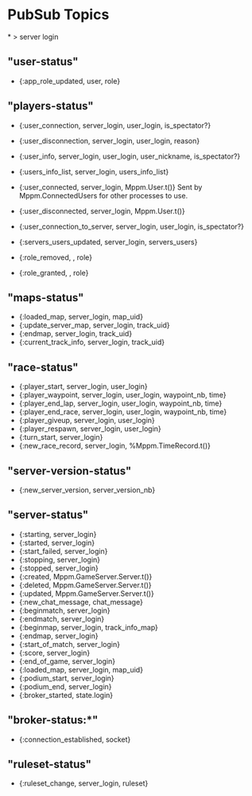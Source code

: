 
# PubSub Topics

\* > server login

## "user-status"

- {:app_role_updated, user, role}


## "players-status"

- {:user_connection, server_login, user_login, is_spectator?}
- {:user_disconnection, server_login, user_login, reason}

- {:user_info, server_login, user_login, user_nickname, is_spectator?}
- {:users_info_list, server_login, users_info_list}

- {:user_connected, server_login, Mppm.User.t()}
Sent by Mppm.ConnectedUsers for other processes to use.
- {:user_disconnected, server_login, Mppm.User.t()}

- {:user_connection_to_server, server_login, user_login, is_spectator?}
- {:servers_users_updated, server_login, servers_users}
- {:role_removed, , role}
- {:role_granted, , role}

## "maps-status"

- {:loaded_map, server_login, map_uid}
- {:update_server_map, server_login, track_uid}
- {:endmap, server_login, track_uid}
- {:current_track_info, server_login, track_uid}


## "race-status"

- {:player_start, server_login, user_login}
- {:player_waypoint, server_login, user_login, waypoint_nb, time}
- {:player_end_lap, server_login, user_login, waypoint_nb, time}
- {:player_end_race, server_login, user_login, waypoint_nb, time}
- {:player_giveup, server_login, user_login}
- {:player_respawn, server_login, user_login}
- {:turn_start, server_login}
- {:new_race_record, server_login, %Mppm.TimeRecord.t()}

## "server-version-status"
- {:new_server_version, server_version_nb}

## "server-status"
- {:starting, server_login}
- {:started, server_login}
- {:start_failed, server_login}
- {:stopping, server_login}
- {:stopped, server_login}
- {:created, Mppm.GameServer.Server.t()}
- {:deleted, Mppm.GameServer.Server.t()}
- {:updated, Mppm.GameServer.Server.t()}
- {:new_chat_message, chat_message}
- {:beginmatch, server_login}
- {:endmatch, server_login}
- {:beginmap, server_login, track_info_map}
- {:endmap, server_login}
- {:start_of_match, server_login}
- {:score, server_login}
- {:end_of_game, server_login}
- {:loaded_map, server_login, map_uid}
- {:podium_start, server_login}
- {:podium_end, server_login}
- {:broker_started, state.login}


## "broker-status:*"

- {:connection_established, socket}


## "ruleset-status"

- {:ruleset_change, server_login, ruleset}
